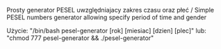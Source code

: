 Prosty generator PESEL uwzględniajacy zakres czasu oraz płeć / Simple PESEL numbers generator allowing specify period of time and gender

Użycie: "/bin/bash pesel-generator [rok] [miesiac] [dzien] [plec]"
lub: "chmod 777 pesel-generator && ./pesel-generator"
